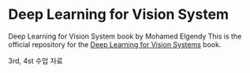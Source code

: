 # Deep Learning for Vision System

Deep Learning for Vision System book by Mohamed Elgendy
This is the official repository for the [Deep Learning for Vision Systems](https://www.amazon.com/gp/product/1617296198) book.

3rd, 4st 수업 자료
